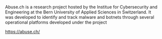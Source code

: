 Abuse.ch is a research project hosted by the Institue for Cybersecurity and Engineering at the Bern University of Applied Sciences in Switzerland.
It was developed to identify and track malware and botnets through several operational platforms developed under the project

https://abuse.ch/


